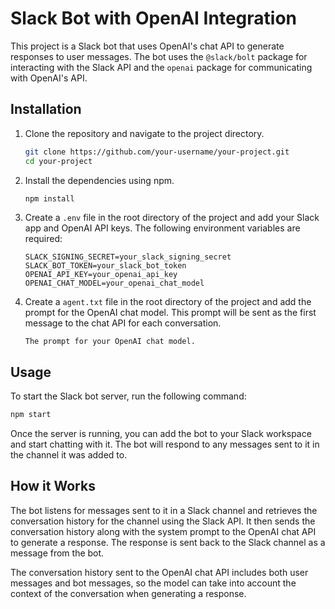 # Slack Bot with OpenAI Integration

This project is a Slack bot that uses OpenAI's chat API to generate responses to user messages. The bot uses the `@slack/bolt` package for interacting with the Slack API and the `openai` package for communicating with OpenAI's API.

## Installation

1. Clone the repository and navigate to the project directory.
   ```sh
   git clone https://github.com/your-username/your-project.git
   cd your-project
   ```
2. Install the dependencies using npm.
   ```sh
   npm install
   ```
3. Create a `.env` file in the root directory of the project and add your Slack app and OpenAI API keys. The following environment variables are required:
   ```
   SLACK_SIGNING_SECRET=your_slack_signing_secret
   SLACK_BOT_TOKEN=your_slack_bot_token
   OPENAI_API_KEY=your_openai_api_key
   OPENAI_CHAT_MODEL=your_openai_chat_model
   ```
4. Create a `agent.txt` file in the root directory of the project and add the prompt for the OpenAI chat model. This prompt will be sent as the first message to the chat API for each conversation.
   ```
   The prompt for your OpenAI chat model.
   ```

## Usage

To start the Slack bot server, run the following command:
```sh
npm start
```

Once the server is running, you can add the bot to your Slack workspace and start chatting with it. The bot will respond to any messages sent to it in the channel it was added to.

## How it Works

The bot listens for messages sent to it in a Slack channel and retrieves the conversation history for the channel using the Slack API. It then sends the conversation history along with the system prompt to the OpenAI chat API to generate a response. The response is sent back to the Slack channel as a message from the bot.

The conversation history sent to the OpenAI chat API includes both user messages and bot messages, so the model can take into account the context of the conversation when generating a response.
